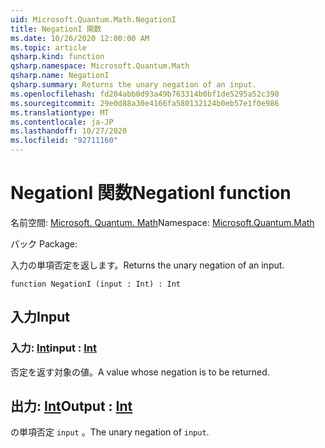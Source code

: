 ```yaml
---
uid: Microsoft.Quantum.Math.NegationI
title: NegationI 関数
ms.date: 10/26/2020 12:00:00 AM
ms.topic: article
qsharp.kind: function
qsharp.namespace: Microsoft.Quantum.Math
qsharp.name: NegationI
qsharp.summary: Returns the unary negation of an input.
ms.openlocfilehash: fd204abb0d93a49b763314b0bf1de5295a52c390
ms.sourcegitcommit: 29e0d88a30e4166fa580132124b0eb57e1f0e986
ms.translationtype: MT
ms.contentlocale: ja-JP
ms.lasthandoff: 10/27/2020
ms.locfileid: "92711160"
---
```

# <a name="negationi-function"></a><span data-ttu-id="e3467-102">NegationI 関数</span><span class="sxs-lookup"><span data-stu-id="e3467-102">NegationI function</span></span>

<span data-ttu-id="e3467-103">名前空間: [Microsoft. Quantum. Math](xref:Microsoft.Quantum.Math)</span><span class="sxs-lookup"><span data-stu-id="e3467-103">Namespace: [Microsoft.Quantum.Math](xref:Microsoft.Quantum.Math)</span></span>

<span data-ttu-id="e3467-104">パック [](https://nuget.org/packages/)</span><span class="sxs-lookup"><span data-stu-id="e3467-104">Package: [](https://nuget.org/packages/)</span></span>


<span data-ttu-id="e3467-105">入力の単項否定を返します。</span><span class="sxs-lookup"><span data-stu-id="e3467-105">Returns the unary negation of an input.</span></span>

```qsharp
function NegationI (input : Int) : Int
```


## <a name="input"></a><span data-ttu-id="e3467-106">入力</span><span class="sxs-lookup"><span data-stu-id="e3467-106">Input</span></span>

### <a name="input--int"></a><span data-ttu-id="e3467-107">入力: [Int](xref:microsoft.quantum.lang-ref.int)</span><span class="sxs-lookup"><span data-stu-id="e3467-107">input : [Int](xref:microsoft.quantum.lang-ref.int)</span></span>

<span data-ttu-id="e3467-108">否定を返す対象の値。</span><span class="sxs-lookup"><span data-stu-id="e3467-108">A value whose negation is to be returned.</span></span>



## <a name="output--int"></a><span data-ttu-id="e3467-109">出力: [Int](xref:microsoft.quantum.lang-ref.int)</span><span class="sxs-lookup"><span data-stu-id="e3467-109">Output : [Int](xref:microsoft.quantum.lang-ref.int)</span></span>

<span data-ttu-id="e3467-110">の単項否定 `input` 。</span><span class="sxs-lookup"><span data-stu-id="e3467-110">The unary negation of `input`.</span></span>
